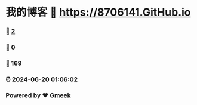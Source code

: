 # 我的博客 :link: https://8706141.GitHub.io 
### :page_facing_up: [2](https://8706141.GitHub.io/tag.html) 
### :speech_balloon: 0 
### :hibiscus: 169 
### :alarm_clock: 2024-06-20 01:06:02 
### Powered by :heart: [Gmeek](https://github.com/Meekdai/Gmeek)
